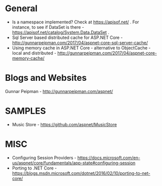 # General
* Is a namespace implemented?  Check at https://apisof.net/ .  For instance, to see if DataSet is there - https://apisof.net/catalog/System.Data.DataSet .
* Sql Server based distributed cache for ASP.NET Core - http://gunnarpeipman.com/2017/04/aspnet-core-sql-server-cache/
* Using memory cache in ASP.NET Core - alternative to ObjectCache - local and distributed - http://gunnarpeipman.com/2017/04/aspnet-core-memory-cache/

# Blogs and Websites
Gunnar Peipman - http://gunnarpeipman.com/aspnet/

# SAMPLES
* Music Store - https://github.com/aspnet/MusicStore

# MISC
* Configuring Session Providers - https://docs.microsoft.com/en-us/aspnet/core/fundamentals/app-state#configuring-session
* Porting to .NET Core - https://blogs.msdn.microsoft.com/dotnet/2016/02/10/porting-to-net-core/


